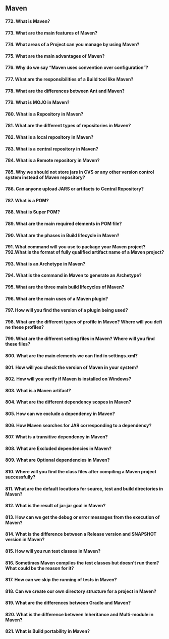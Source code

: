 ## Maven


#### 772. What is Maven?


#### 773. What are the main features of Maven?


#### 774. What areas of a Project can you manage by using Maven?


#### 775. What are the main advantages of Maven?


#### 776. Why do we say “Maven uses convention over configuration”?


#### 777. What are the responsibilities of a Build tool like Maven?


#### 778. What are the differences between Ant and Maven?


#### 779. What is MOJO in Maven?


#### 780. What is a Repository in Maven?


#### 781. What are the different types of repositories in Maven?


#### 782. What is a local repository in Maven?


#### 783. What is a central repository in Maven?


#### 784. What is a Remote repository in Maven?


#### 785. Why we should not store jars in CVS or any other version control system instead of Maven repository?


#### 786. Can anyone upload JARS or artifacts to Central Repository?


#### 787. What is a POM?


#### 788. What is Super POM?


#### 789. What are the main required elements in POM file?


#### 790. What are the phases in Build lifecycle in Maven?


#### 791. What command will you use to package your Maven project?792.What is the format of fully qualified artifact name of a Maven project?


#### 793. What is an Archetype in Maven?


#### 794. What is the command in Maven to generate an Archetype?


#### 795. What are the three main build lifecycles of Maven?


#### 796. What are the main uses of a Maven plugin?


#### 797. How will you find the version of a plugin being used?


#### 798. What are the different types of profile in Maven? Where will you defi ne these profiles?


#### 799. What are the different setting files in Maven? Where will you find these files?


#### 800. What are the main elements we can find in settings.xml?


#### 801. How will you check the version of Maven in your system?


#### 802. How will you verify if Maven is installed on Windows?


#### 803. What is a Maven artifact?


#### 804. What are the different dependency scopes in Maven?


#### 805. How can we exclude a dependency in Maven?


#### 806. How Maven searches for JAR corresponding to a dependency?


#### 807. What is a transitive dependency in Maven?


#### 808. What are Excluded dependencies in Maven?


#### 809. What are Optional dependencies in Maven?


#### 810. Where will you find the class files after compiling a Maven project successfully?


#### 811. What are the default locations for source, test and build directories in Maven?


#### 812. What is the result of jar:jar goal in Maven?


#### 813. How can we get the debug or error messages from the execution of Maven?


#### 814. What is the difference between a Release version and SNAPSHOT version in Maven?


#### 815. How will you run test classes in Maven?


#### 816. Sometimes Maven compiles the test classes but doesn't run them? What could be the reason for it?


#### 817. How can we skip the running of tests in Maven?


#### 818. Can we create our own directory structure for a project in Maven?


#### 819. What are the differences between Gradle and Maven?


#### 820. What is the difference between Inheritance and Multi-module in Maven?


#### 821. What is Build portability in Maven?